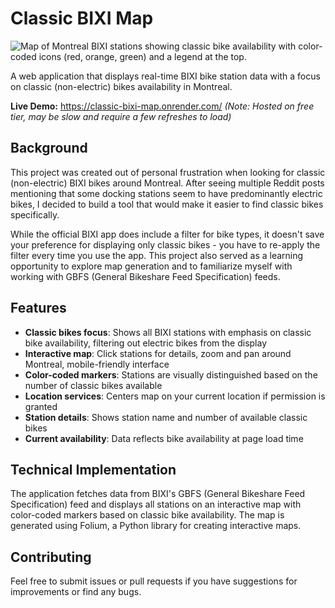 # Classic BIXI Map

![Map of Montreal BIXI stations showing classic bike availability with color-coded icons (red, orange, green) and a legend at the top.](https://media.discordapp.net/attachments/1377722650989690925/1395851340072095774/classic-bixi-map.onrender.com__lat45.5273lon-73.5704.png?ex=687fe7dd&is=687e965d&hm=9c8489a678c84e59849a1c7c4e56cc40a92c3b45f3e4f6d5acc3942511a748e4&=&format=webp&quality=lossless&width=1587&height=1194)

A web application that displays real-time BIXI bike station data with a focus on classic (non-electric) bikes availability in Montreal.

**Live Demo:** https://classic-bixi-map.onrender.com/ 
*(Note: Hosted on free tier, may be slow and require a few refreshes to load)*

## Background

This project was created out of personal frustration when looking for classic (non-electric) BIXI bikes around Montreal. After seeing multiple Reddit posts mentioning that some docking stations seem to have predominantly electric bikes, I decided to build a tool that would make it easier to find classic bikes specifically.

While the official BIXI app does include a filter for bike types, it doesn't save your preference for displaying only classic bikes - you have to re-apply the filter every time you use the app. This project also served as a learning opportunity to explore map generation and to familiarize myself with working with GBFS (General Bikeshare Feed Specification) feeds.

## Features

- **Classic bikes focus**: Shows all BIXI stations with emphasis on classic bike availability, filtering out electric bikes from the display
- **Interactive map**: Click stations for details, zoom and pan around Montreal, mobile-friendly interface
- **Color-coded markers**: Stations are visually distinguished based on the number of classic bikes available
- **Location services**: Centers map on your current location if permission is granted
- **Station details**: Shows station name and number of available classic bikes
- **Current availability**: Data reflects bike availability at page load time

## Technical Implementation

The application fetches data from BIXI's GBFS (General Bikeshare Feed Specification) feed and displays all stations on an interactive map with color-coded markers based on classic bike availability. The map is generated using Folium, a Python library for creating interactive maps.

## Contributing

Feel free to submit issues or pull requests if you have suggestions for improvements or find any bugs.
